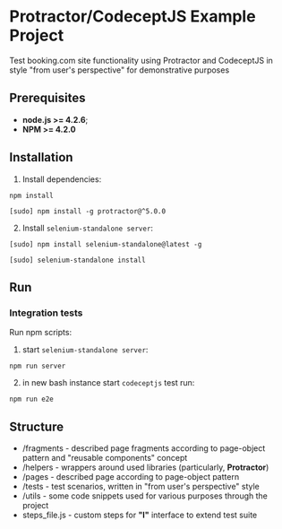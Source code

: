 # Protractor/CodeceptJS Example Project
Test booking.com site functionality using Protractor and CodeceptJS in style "from user's perspective" for demonstrative purposes 

## Prerequisites
* **node.js >= 4.2.6**;
* **NPM >= 4.2.0**

## Installation
1. Install dependencies: 
```
npm install
```

```
[sudo] npm install -g protractor@^5.0.0
```
2. Install `selenium-standalone server`:
```
[sudo] npm install selenium-standalone@latest -g
```
```
[sudo] selenium-standalone install
```

## Run 

### Integration tests
Run npm scripts:

1. start `selenium-standalone server`:
```
npm run server
```
2. in new bash instance start `codeceptjs` test run:
```
npm run e2e
```
## Structure
* /fragments - described page fragments according to page-object pattern and "reusable components" concept
* /helpers - wrappers around used libraries (particularly, **Protractor**)
* /pages - described page according to page-object pattern
* /tests - test scenarios, written in "from user's perspective" style
* /utils - some code snippets used for various purposes through the project
* steps_file.js - custom steps for **"I"** interface to extend test suite  

